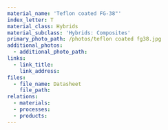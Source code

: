 ```yaml
---
material_name: 'Teflon coated FG-38"'
index_letter: T
material_class: Hybrids
material_subclass: 'Hybrids: Composites'
primary_photo_path: /photos/teflon coated fg38.jpg
additional_photos:
  - additional_photo_path:
links:
  - link_title:
    link_address:
files:
  - file_name: Datasheet
    file_path:
relations:
  - materials:
  - processes:
  - products:
---
```



